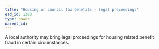 ```yaml
---
title: "Housing or council tax benefits - legal proceedings"
esd_id: 1383
type: power
parent_id:  
---
```


A local authority may bring legal proceedings for housing related benefit fraud in certain circumstances.

